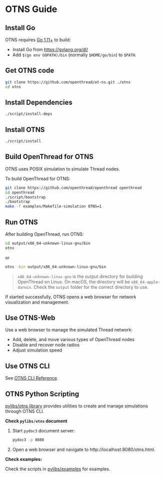 # OTNS Guide

## Install Go

OTNS requires [Go 1.11+](https://golang.org/dl/) to build:

 - Install Go from https://golang.org/dl/
 - Add `$(go env GOPATH)/bin` (normally `$HOME/go/bin`) to `$PATH`.

## Get OTNS code

```bash
git clone https://github.com/openthread/ot-ns.git ./otns
cd otns
```

## Install Dependencies

```bash
./script/install-deps
```

## Install OTNS

```bash
./script/install
```

## Build OpenThread for OTNS

OTNS uses POSIX simulation to simulate Thread nodes.

To build OpenThread for OTNS:

```bash
git clone https://github.com/openthread/openthread openthread
cd openthread
./script/bootstrap
./bootstrap
make -f examples/Makefile-simulation OTNS=1
```

## Run OTNS

After building OpenThread, run OTNS:

```bash
cd output/x86_64-unknown-linux-gnu/bin
otns
```
or 
```bash
otns -bin output/x86_64-unknown-linux-gnu/bin
```

> `x86_64-unknown-linux-gnu` is the output directory for building OpenThread 
> on Linux. On macOS, the directory will be `x86_64-apple-darwin`. 
> Check the `output` folder for the correct directory to use.

If started successfully, OTNS opens a web browser for network visualization and management. 

## Use OTNS-Web

Use a web browser to manage the simulated Thread network:

* Add, delete, and move various types of OpenThread nodes
* Disable and recover node radios
* Adjust simulation speed

## Use OTNS CLI

See [OTNS CLI Reference](cli/README.md). 

## OTNS Python Scripting

[pylibs/otns library](pylibs/otns) provides utilities to create and manage simulations through OTNS CLI. 

**Check `pylibs/otns` document**
1. Start `pydoc3` document server:
    ```bash
    pydoc3 -p 8080
    ```
2. Open a web browser and navigate to http://localhost:8080/otns.html.

**Check examples:**

Check the scripts in [pylibs/examples](pylibs/examples) for examples.
